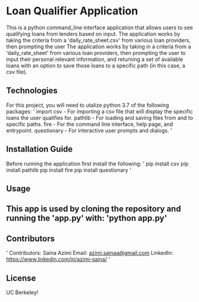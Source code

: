 # Loan Qualifier Application
This is a python command_line interface application that allows users to see qualifying loans from lenders based on input. The application works by taking the criteria from a 'daily_rate_sheet.csv' from various loan providers, then prompting the user
The application works by taking in a criteria from a 'daily_rate_sheet' from various loan providers, then prompting the user to input their personal relevant information, and returning a set of available loans with an option to save those loans to a specific path (in this case, a csv file).
## Technologies
For this project, you will need to utalize python 3.7 of the following packages:
' 
import csv - For importing a csv file that will display the specific loans the user qualifies for. 
pathlib - For loading and saving files from and to specific paths.
fire - For the command line interface, help page, and entrypoint. 
questionary - For interactive user prompts and dialogs. 
' 
## Installation Guide
Before running the application first install the following:
'
pip install csv
pip install pathlib
pip install fire 
pip install questionary 
' 
## Usage
This app is used by cloning the repository and running the 'app.py' with:
'python app.py'
---
## Contributors
'
Contributors: Saina Azimi
Email: azimi.sainaa@gmail.com
LinkedIn: https://www.linkedin.com/in/azimi-saina/ 
' 
## License
UC Berkeley!